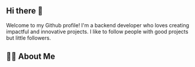 ## Hi there 👋

Welcome to my Github profile! I'm a backend developer who loves creating impactful and innovative projects. 
I like to follow people with good projects but little followers.


## 🙍‍♂️ About Me

<!--
**nmap-ninja/nmap-ninja** is a ✨ _special_ ✨ repository because its `README.md` (this file) appears on your GitHub profile.

Here are some ideas to get you started:

- 🔭 I’m currently working on ...
- 🌱 I’m currently learning ...
- 👯 I’m looking to collaborate on ...
- 🤔 I’m looking for help with ...
- 💬 Ask me about ...
- 📫 How to reach me: ...
- 😄 Pronouns: ...
- ⚡ Fun fact: ...
-->
